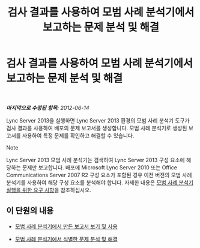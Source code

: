 ﻿---
title: 검사 결과를 사용하여 모범 사례 분석기에서 보고하는 문제 분석 및 해결
TOCTitle: 검사 결과를 사용하여 모범 사례 분석기에서 보고하는 문제 분석 및 해결
ms:assetid: cf1154a6-4de3-4d14-b99b-73a88014347b
ms:mtpsurl: https://technet.microsoft.com/ko-kr/library/Gg591350(v=OCS.15)
ms:contentKeyID: 49305081
ms.date: 08/24/2015
mtps_version: v=OCS.15
ms.translationtype: HT
---

# 검사 결과를 사용하여 모범 사례 분석기에서 보고하는 문제 분석 및 해결

 

_**마지막으로 수정된 항목:** 2012-06-14_

Lync Server 2013을 실행하면 Lync Server 2013 환경의 모범 사례 분석기 도구가 검사 결과를 사용하여 배포의 문제 보고서를 생성합니다. 모범 사례 분석기로 생성된 보고서를 사용하여 특정 문제를 확인하고 해결할 수 있습니다.


> [!NOTE]
> Lync Server 2013 모범 사례 분석기는 검색하여 Lync Server 2013 구성 요소에 해당하는 문제만 보고합니다. 배포에 Microsoft Lync Server 2010 또는 Office Communications Server 2007 R2 구성 요소가 포함된 경우 이전 버전의 모범 사례 분석기를 사용하여 해당 구성 요소를 분석해야 합니다. 자세한 내용은 <A href="lync-server-2013-requirements-for-running-best-practices-analyzer.md">모범 사례 분석기 실행을 위한 요구 사항</A>을 참조하십시오.



## 이 단원의 내용

  - [모범 사례 분석기에서 만든 보고서 보기 및 사용](lync-server-2013-viewing-and-working-with-reports-created-by-best-practices-analyzer.md)

  - [모범 사례 분석기에서 식별한 문제 분석 및 해결](lync-server-2013-analyzing-and-resolving-issues-identified-by-best-practices-analyzer.md)

